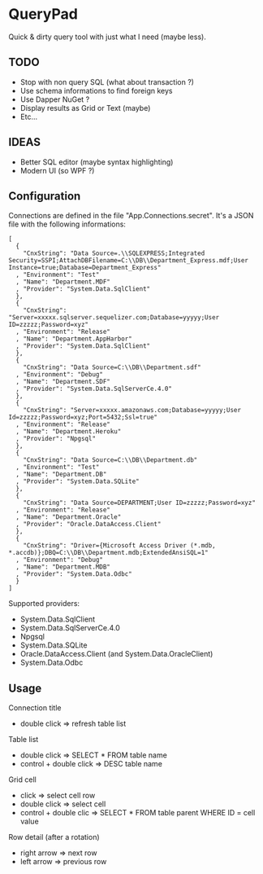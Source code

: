 # QueryPad

Quick & dirty query tool with just what I need (maybe less).


## TODO

* Stop with non query SQL (what about transaction ?)
* Use schema informations to find foreign keys
* Use Dapper NuGet ?
* Display results as Grid or Text (maybe)
* Etc...


## IDEAS

* Better SQL editor (maybe syntax highlighting)
* Modern UI (so WPF ?)


## Configuration

Connections are defined in the file "App.Connections.secret". It's a JSON file
with the following informations:

```
[
  {
    "CnxString": "Data Source=.\\SQLEXPRESS;Integrated Security=SSPI;AttachDBFilename=C:\\DB\\Department_Express.mdf;User Instance=true;Database=Department_Express"
  , "Environment": "Test"
  , "Name": "Department.MDF"
  , "Provider": "System.Data.SqlClient"
  },
  {
    "CnxString": "Server=xxxxx.sqlserver.sequelizer.com;Database=yyyyy;User ID=zzzzz;Password=xyz"
  , "Environment": "Release"
  , "Name": "Department.AppHarbor"
  , "Provider": "System.Data.SqlClient"
  },
  {
    "CnxString": "Data Source=C:\\DB\\Department.sdf"
  , "Environment": "Debug"
  , "Name": "Department.SDF"
  , "Provider": "System.Data.SqlServerCe.4.0"
  },
  {
    "CnxString": "Server=xxxxx.amazonaws.com;Database=yyyyy;User Id=zzzzz;Password=xyz;Port=5432;Ssl=true"
  , "Environment": "Release"
  , "Name": "Department.Heroku"
  , "Provider": "Npgsql"
  },
  {
    "CnxString": "Data Source=C:\\DB\\Department.db"
  , "Environment": "Test"
  , "Name": "Department.DB"
  , "Provider": "System.Data.SQLite"
  },
  {
    "CnxString": "Data Source=DEPARTMENT;User ID=zzzzz;Password=xyz"
  , "Environment": "Release"
  , "Name": "Department.Oracle"
  , "Provider": "Oracle.DataAccess.Client"
  },
  {
    "CnxString": "Driver={Microsoft Access Driver (*.mdb, *.accdb)};DBQ=C:\\DB\\Department.mdb;ExtendedAnsiSQL=1"
  , "Environment": "Debug"
  , "Name": "Department.MDB"
  , "Provider": "System.Data.Odbc"
  }
]
```

Supported providers:
* System.Data.SqlClient
* System.Data.SqlServerCe.4.0
* Npgsql
* System.Data.SQLite
* Oracle.DataAccess.Client (and System.Data.OracleClient)
* System.Data.Odbc


## Usage

Connection title
* double click => refresh table list

Table list
* double click => SELECT * FROM table name
* control + double click => DESC table name

Grid cell
* click => select cell row
* double click => select cell
* control + double clic => SELECT * FROM table parent WHERE ID = cell value

Row detail (after a rotation)
* right arrow => next row
* left arrow => previous row
